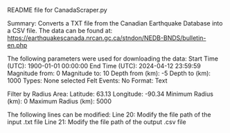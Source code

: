 README file for CanadaScraper.py

Summary:
Converts a TXT file from the Canadian Earthquake Database into a CSV file.
The data can be found at: https://earthquakescanada.nrcan.gc.ca/stndon/NEDB-BNDS/bulletin-en.php

The following parameters were used for downloading the data:
Start Time (UTC): 1900-01-01 00:00:00
End Time (UTC):   2024-04-12 23:59:59
Magnitude from:   0
Magnitude to:     10
Depth from (km):  -5
Depth to (km):    1000
Types:            None selected
Felt Events:      No
Format:           Text

Filter by Radius Area:
Latitude:             63.13
Longitude:            -90.34
Minimum Radius (km):  0
Maximum Radius (km):  5000

The following lines can be modified:
Line 20:        Modify the file path of the input .txt file
Line 21:        Modify the file path of the output .csv file
